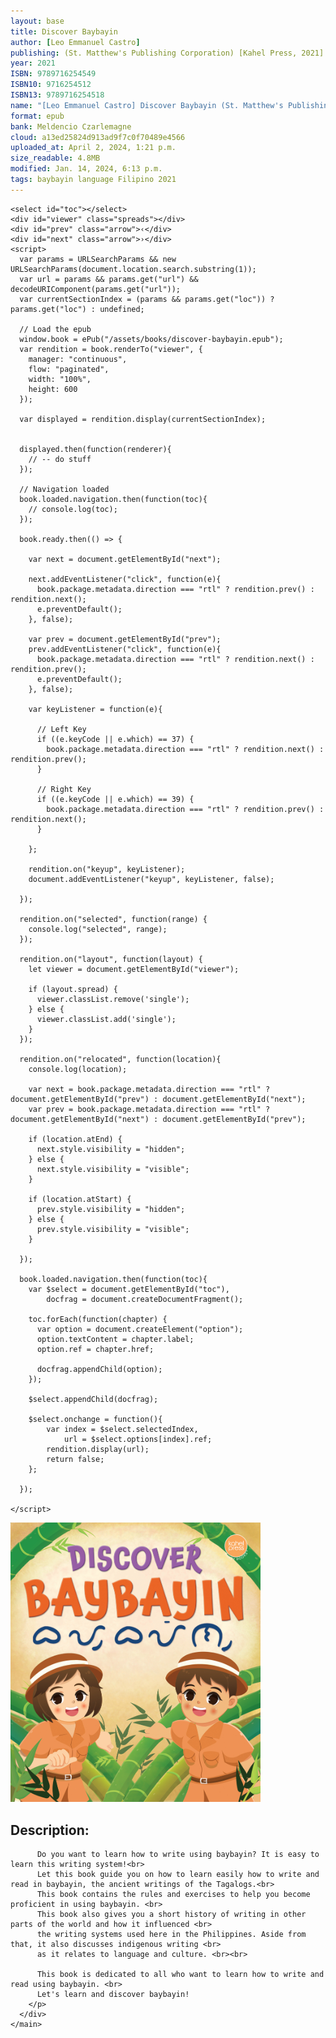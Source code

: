 ```yaml
---
layout: base
title: Discover Baybayin
author: [Leo Emmanuel Castro]
publishing: (St. Matthew's Publishing Corporation) [Kahel Press, 2021]
year: 2021
ISBN: 9789716254549
ISBN10: 9716254512 
ISBN13: 9789716254518
name: "[Leo Emmanuel Castro] Discover Baybayin (St. Matthew's Publishing Corporation. 2021).epub"
format: epub
bank: Meldencio Czarlemagne
cloud: a13ed25824d913ad9f7c0f70489e4566
uploaded_at: April 2, 2024, 1:21 p.m. 
size_readable: 4.8MB
modified: Jan. 14, 2024, 6:13 p.m.
tags: baybayin language Filipino 2021
---
```

<link rel="stylesheet" type="text/css" href="/assets/css/reader.css">

<script src="https://cdnjs.cloudflare.com/ajax/libs/jszip/3.1.5/jszip.min.js"></script>
<script src="/assets/js/epub.js/dist/epub.min.js"></script>

<div class="block">
  <div id="area" class="w-[969px] block h-[670px]">
  
    <select id="toc"></select>
    <div id="viewer" class="spreads"></div>
    <div id="prev" class="arrow">‹</div>
    <div id="next" class="arrow">›</div>
    <script>
      var params = URLSearchParams && new URLSearchParams(document.location.search.substring(1));
      var url = params && params.get("url") && decodeURIComponent(params.get("url"));
      var currentSectionIndex = (params && params.get("loc")) ? params.get("loc") : undefined;
  
      // Load the epub
      window.book = ePub("/assets/books/discover-baybayin.epub");
      var rendition = book.renderTo("viewer", {
        manager: "continuous",
        flow: "paginated",
        width: "100%",
        height: 600
      });
  
      var displayed = rendition.display(currentSectionIndex);
  
  
      displayed.then(function(renderer){
        // -- do stuff
      });
  
      // Navigation loaded
      book.loaded.navigation.then(function(toc){
        // console.log(toc);
      });
  
      book.ready.then(() => {
  
        var next = document.getElementById("next");
  
        next.addEventListener("click", function(e){
          book.package.metadata.direction === "rtl" ? rendition.prev() : rendition.next();
          e.preventDefault();
        }, false);
  
        var prev = document.getElementById("prev");
        prev.addEventListener("click", function(e){
          book.package.metadata.direction === "rtl" ? rendition.next() : rendition.prev();
          e.preventDefault();
        }, false);
  
        var keyListener = function(e){
  
          // Left Key
          if ((e.keyCode || e.which) == 37) {
            book.package.metadata.direction === "rtl" ? rendition.next() : rendition.prev();
          }
  
          // Right Key
          if ((e.keyCode || e.which) == 39) {
            book.package.metadata.direction === "rtl" ? rendition.prev() : rendition.next();
          }
  
        };
  
        rendition.on("keyup", keyListener);
        document.addEventListener("keyup", keyListener, false);
  
      });
  
      rendition.on("selected", function(range) {
        console.log("selected", range);
      });
  
      rendition.on("layout", function(layout) {
        let viewer = document.getElementById("viewer");
  
        if (layout.spread) {
          viewer.classList.remove('single');
        } else {
          viewer.classList.add('single');
        }
      });
  
      rendition.on("relocated", function(location){
        console.log(location);
  
        var next = book.package.metadata.direction === "rtl" ?  document.getElementById("prev") : document.getElementById("next");
        var prev = book.package.metadata.direction === "rtl" ?  document.getElementById("next") : document.getElementById("prev");
  
        if (location.atEnd) {
          next.style.visibility = "hidden";
        } else {
          next.style.visibility = "visible";
        }
  
        if (location.atStart) {
          prev.style.visibility = "hidden";
        } else {
          prev.style.visibility = "visible";
        }
  
      });
  
      book.loaded.navigation.then(function(toc){
        var $select = document.getElementById("toc"),
            docfrag = document.createDocumentFragment();
  
        toc.forEach(function(chapter) {
          var option = document.createElement("option");
          option.textContent = chapter.label;
          option.ref = chapter.href;
  
          docfrag.appendChild(option);
        });
  
        $select.appendChild(docfrag);
  
        $select.onchange = function(){
            var index = $select.selectedIndex,
                url = $select.options[index].ref;
            rendition.display(url);
            return false;
        };
  
      });
  
    </script>
  </div>
  
  <div class="w-[1200px] flex">
    <img alt="Discover Baybayin" src="/assets/images/book_covers/Discover-Baybayin.png" width="400px"
        class=""/>
    <main>
      <div class="text w-[750px] ml-[3rem] pr-[2rem]">
        <h2 class="ml-[5rem]">Description:</h2>
        <p class="description bg-gray-200/90 py-4 px-2">
    
          Do you want to learn how to write using baybayin? It is easy to learn this writing system!<br>
          Let this book guide you on how to learn easily how to write and read in baybayin, the ancient writings of the Tagalogs.<br> 
          This book contains the rules and exercises to help you become proficient in using baybayin. <br>
          This book also gives you a short history of writing in other parts of the world and how it influenced <br> 
          the writing systems used here in the Philippines. Aside from that, it also discusses indigenous writing <br>
          as it relates to language and culture. <br><br>
          
          This book is dedicated to all who want to learn how to write and read using baybayin. <br> 
          Let's learn and discover baybayin!
        </p>
      </div>
    </main>  
  </div>
</div>